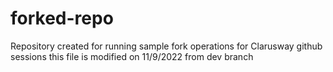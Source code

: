 # forked-repo
Repository created for running sample fork operations for Clarusway github sessions
this file is modified on 11/9/2022 from dev branch
